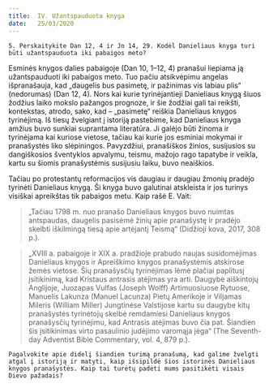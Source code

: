 ```yaml
---
title:  IV. Užantspauduota knyga
date:   25/03/2020
---
```


`5. Perskaitykite Dan 12, 4 ir Jn 14, 29. Kodėl Danieliaus knyga turi būti užantspauduota iki pabaigos meto?`
														
Esminės knygos dalies pabaigoje (Dan 10, 1–12, 4) pranašui liepiama ją užantspauduoti iki pabaigos meto. Tuo pačiu atsikvėpimu angelas išpranašauja, kad „daugelis bus pasimetę, ir pažinimas vis labiau plis“ (nedorumas) (Dan 12, 4). Nors kai kurie tyrinėjantieji Danieliaus knygą šiuos žodžius laiko mokslo pažangos prognoze, ir šie žodžiai gali tai reikšti, kontekstas, atrodo, sako, kad – „pasimetę“ reiškia Danieliaus knygos tyrinėjimą. Iš tiesų žvelgiant į istoriją pastebime, kad Danieliaus knyga amžius buvo sunkiai suprantama literatūra. Ji galėjo būti žinoma ir tyrinėjama kai kuriose vietose, tačiau kai kurie jos esminiai mokymai ir pranašystės liko slėpiningos. Pavyzdžiui, pranašiškos žinios, susijusios su dangiškosios šventyklos apvalymu, teismu, mažojo rago tapatybe ir veikla, kartu su šiomis pranašystėmis susijusiu laiku, buvo neaiškios.

Tačiau po protestantų reformacijos vis daugiau ir daugiau žmonių pradėjo tyrinėti Danieliaus knygą. Ši knyga buvo galutinai atskleista ir jos turinys visiškai apreikštas tik pabaigos metu. Kaip rašė E. Vait: 

> <p></p>
> „Tačiau 1798 m. nuo pranašo Danieliaus knygos buvo nuimtas antspaudas, daugelis pasisėmė žinių apie pranašystę ir pradėjo skelbti iškilmingą tiesą apie artėjantį Teismą“ (Didžioji kova, 2017, 308 p.). 

> <p></p>
> „XVIII a. pabaigoje ir XIX a. pradžioje prabudo naujas susidomėjimas Danieliaus knygos ir Apreiškimo knygos pranašystėmis atskirose žemės vietose. Šių pranašysčių tyrinėjimas lėmė plačiai paplitusį įsitikinimą, kad Kristaus antrasis atėjimas yra arti. Daugybė aiškintojų Anglijoje, Juozapas Vulfas (Joseph Wolff) Artimuosiuose Rytuose, Manuelis Lakunza (Manuel Lacunza) Pietų Amerikoje ir Viljamas Mileris (William Miller) Jungtinėse Valstijose kartu su daugybe kitų pranašystės tyrinėtojų skelbė remdamiesi Danieliaus knygos pranašysčių tyrinėjimu, kad Antrasis atėjimas buvo čia pat. Šiandien šis įsitikinimas virto pasaulinio judėjimo varomąja jėga“ (The Seventh-day Adventist Bible Commentary, vol. 4, 879 p.). 

`Pagalvokite apie didelį šiandien turimą pranašumą, kad galime žvelgti atgal į istoriją ir matyti, kaip išsipildė šios istorinės Danieliaus knygos pranašystės. Kaip tai turėtų padėti mums pasitikėti visais Dievo pažadais?`
